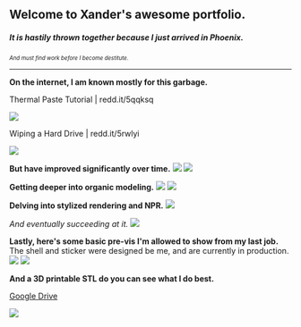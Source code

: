 ## **Welcome to Xander's awesome portfolio.**

##### It is hastily thrown together because I just arrived in Phoenix.

<sub><sup>*And must find work before I become destitute.*</sup></sub>

___


**On the internet, I am known mostly for this garbage.**

Thermal Paste Tutorial | redd.it/5qqksq

<img src="https://i.imgur.com/udcnqMJ.gif"/>


Wiping a Hard Drive | redd.it/5rwlyi

<img src="https://i.imgur.com/XVQ2sIX.gif"/>



**But have improved significantly over time.**
<img src="https://i.imgur.com/qCaqUeQ.png">
<img src="https://i.imgur.com/TZDZCnZ.png">



**Getting deeper into organic modeling.**
<img src="https://i.imgur.com/8LZ8nV0.png">
<img src="https://i.imgur.com/kZ7kXmK.png">



**Delving into stylized rendering and NPR.**
<img src="https://i.imgur.com/b0jyvjJ.png">

*And eventually succeeding at it.*
<img src="https://i.imgur.com/vfNhutL.png">



**Lastly, here's some basic pre-vis I'm allowed to show from my last job.**
The shell and sticker were designed be me, and are currently in production.
<img src="https://i.imgur.com/iVbmIlw.png">
<img src="https://i.imgur.com/WHmdNND.png">


**And a 3D printable STL do you can see what I do best.**
 
 
 [Google Drive](https://drive.google.com/file/d/1YYe3pd9T7xGEAwxxRyAtmVwq06m_UBnC/view?usp=sharing)


<img src="https://i.imgur.com/kD6D2sZ.png">

